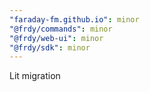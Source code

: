 ```yaml
---
"faraday-fm.github.io": minor
"@frdy/commands": minor
"@frdy/web-ui": minor
"@frdy/sdk": minor
---
```


Lit migration
